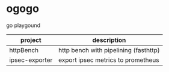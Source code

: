 # ogogo
go playgound

| project | description |
| --- | --- |
| httpBench | http bench with pipelining (fasthttp) |
| ipsec-exporter | export ipsec metrics to prometheus |
